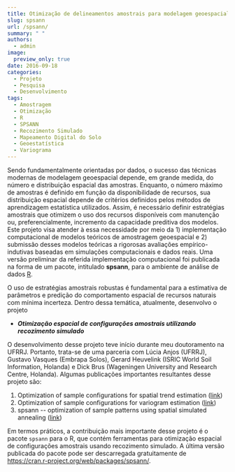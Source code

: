 ```yaml
---
title: Otimização de delineamentos amostrais para modelagem geoespacial
slug: spsann
url: /spsann/
summary: " "
authors:
  - admin
image:
  preview_only: true
date: 2016-09-18
categories:
  - Projeto
  - Pesquisa
  - Desenvolvimento
tags:
  - Amostragem
  - Otimização
  - R
  - SPSANN
  - Recozimento Simulado
  - Mapeamento Digital do Solo
  - Geoestatística
  - Variograma
---
```


<!-- {{% toc %}} -->

Sendo fundamentalmente 
orientadas por dados, o sucesso das técnicas modernas de modelagem geoespacial depende, em grande medida, do
número e distribuição espacial das amostras. Enquanto, o número máximo de amostras é definido em
função da disponibilidade de recursos, sua distribuição espacial depende de critérios definidos pelos métodos de
aprendizagem estatística utilizados. Assim, é necessário definir estratégias amostrais que otimizem o uso dos
recursos disponíveis com manutenção ou, preferencialmente, incremento da capacidade preditiva dos modelos. Este
projeto visa atender à essa necessidade por meio da 1) implementação computacional de modelos
teóricos de amostragem geoespacial e 2) submissão desses modelos teóricas a
rigorosas avaliações empírico-indutivas baseadas em simulações computacionais e dados reais. Uma versão preliminar da
referida implementação computacional foi publicada na forma de um pacote, intitulado **spsann**, para o ambiente de 
análise de dados [R](https://www.r-project.org/).


O uso de estratégias amostrais robustas é fundamental para a estimativa de parâmetros e predição do comportamento espacial de recursos naturais com mínima incerteza. Dentro dessa temática, atualmente, desenvolvo o projeto

* ***Otimização espacial de configurações amostrais utilizando recozimento simulado***

O desenvolvimento desse projeto teve início durante meu doutoramento na UFRRJ. Portanto, trata-se de uma parceria com Lúcia Anjos (UFRRJ), Gustavo Vasques (Embrapa Solos), Gerard Heuvelink (ISRIC World Soil Information, Holanda) e Dick Brus (Wageningen University and Research Centre, Holanda). Algumas publicações
importantes resultantes desse projeto são:

1. Optimization of sample configurations for spatial trend estimation
   ([link](http://dx.doi.org/10.13140/RG.2.1.2198.5769))
2. Optimization of sample configurations for variogram estimation
   ([link](http://dx.doi.org/10.13140/RG.2.1.1412.1440))
3. spsann -- optimization of sample patterns using spatial simulated annealing
   ([link](http://meetingorganizer.copernicus.org/EGU2015/EGU2015-7780.pdf))

Em termos práticos, a contribuição mais importante desse projeto é o pacote `spsann` para o R, que contém ferramentas para otimização espacial de configurações amostrais usando recozimento simulado. A última versão publicada do pacote pode ser descarregada gratuitamente de https://cran.r-project.org/web/packages/spsann/.

